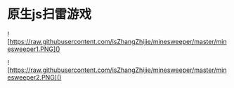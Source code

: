 # 原生js扫雷游戏

![https://raw.githubusercontent.com/isZhangZhijie/minesweeper/master/minesweeper1.PNG]()

![https://raw.githubusercontent.com/isZhangZhijie/minesweeper/master/minesweeper2.PNG]()
